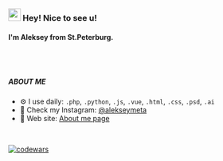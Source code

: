### <img src="https://media.giphy.com/media/hvRJCLFzcasrR4ia7z/giphy.gif" width="25px"> Hey! Nice to see u! 
#### I'm Aleksey from St.Peterburg.

<br/>
<br/>




##### ABOUT ME

- ⚙️ I use daily: `.php`, `.python`, `.js`, `.vue`, `.html`, `.css`, `.psd`, `.ai`
- 📸 Check my Instagram: [@alekseymeta](https://instagram.com/alekseymeta)
- 🔗 Web site: [About me page](https://alekseymeta.github.io/aboutme/)

<br/>

[![codewars](https://www.codewars.com/users/aleksey.meta/badges/small)](https://www.codewars.com/users/aleksey.meta) 

